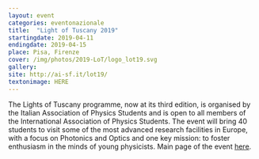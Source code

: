 ```yaml
---
layout: event
categories: eventonazionale
title:  "Light of Tuscany 2019"
startingdate: 2019-04-11
endingdate: 2019-04-15
place: Pisa, Firenze
cover: /img/photos/2019-LoT/logo_lot19.svg
gallery: 
site: http://ai-sf.it/lot19/
textonimage: HERE
---
```

The Lights of Tuscany programme, now at its third edition, is organised by the Italian Association of Physics Students and is open to all members of the International Association of Physics Students. The event will bring 40 students to visit some of the most advanced research facilities in Europe, with a focus on Photonics and Optics and one key mission: to foster enthusiasm in the minds of young physicists. Main page of the event [here](http://ai-sf.it/lot19/).
